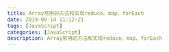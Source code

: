 ```yaml
---
title: Array常用的方法和实现reduce、map、forEach
date: 2019-08-14 11:12:21
tags: [JavaScript]
categories: [JavaScript]
description: Array常用的方法和实现reduce、map、forEach
---
```

